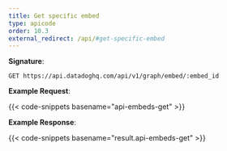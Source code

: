 ```yaml
---
title: Get specific embed
type: apicode
order: 10.3
external_redirect: /api/#get-specific-embed
---
```


**Signature**:

`GET https://api.datadoghq.com/api/v1/graph/embed/:embed_id`

**Example Request**:

{{< code-snippets basename="api-embeds-get" >}}

**Example Response**:

{{< code-snippets basename="result.api-embeds-get" >}}
